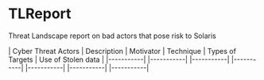 # TLReport

Threat Landscape report on bad actors that pose risk to Solaris

| Cyber Threat Actors | Description | Motivator | Technique | Types of Targets | Use of Stolen data |
|-----------| |-----------| |-----------| |-----------| |-----------| |-----------| |-----------|
